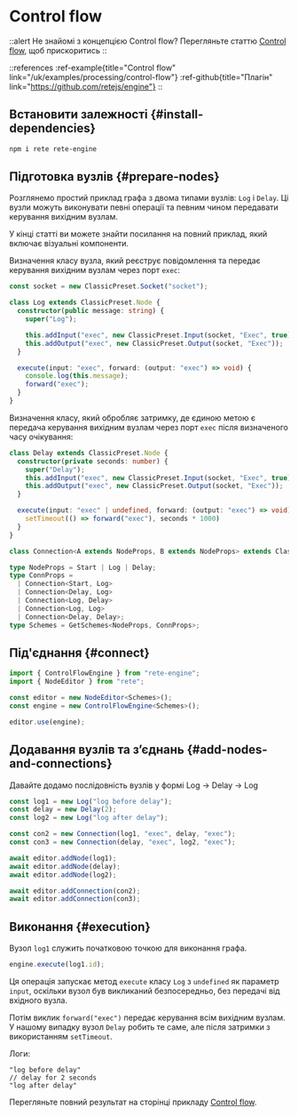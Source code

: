 # Control flow

::alert
Не знайомі з концепцією Control flow? Перегляньте статтю [Control flow](/uk/docs/concepts/engine#control-flow), щоб прискоритись
::

::references
:ref-example{title="Control flow" link="/uk/examples/processing/control-flow"}
:ref-github{title="Плагін" link="https://github.com/retejs/engine"}
::

## Встановити залежності {#install-dependencies}

```bash
npm i rete rete-engine
```

## Підготовка вузлів {#prepare-nodes}

Розглянемо простий приклад графа з двома типами вузлів: `Log` і `Delay`. Ці вузли можуть виконувати певні операції та певним чином передавати керування вихідним вузлам.

У кінці статті ви можете знайти посилання на повний приклад, який включає візуальні компоненти.

Визначення класу вузла, який реєструє повідомлення та передає керування вихідним вузлам через порт `exec`:

```ts
const socket = new ClassicPreset.Socket("socket");

class Log extends ClassicPreset.Node {
  constructor(public message: string) {
    super("Log");

    this.addInput("exec", new ClassicPreset.Input(socket, "Exec", true));
    this.addOutput("exec", new ClassicPreset.Output(socket, "Exec"));
  }

  execute(input: "exec", forward: (output: "exec") => void) {
    console.log(this.message);
    forward("exec");
  }
}
```

Визначення класу, який обробляє затримку, де єдиною метою є передача керування вихідним вузлам через порт `exec` після визначеного часу очікування:

```ts
class Delay extends ClassicPreset.Node {
  constructor(private seconds: number) {
    super("Delay");
    this.addInput("exec", new ClassicPreset.Input(socket, "Exec", true));
    this.addOutput("exec", new ClassicPreset.Output(socket, "Exec"));
  }

  execute(input: "exec" | undefined, forward: (output: "exec") => void) {
    setTimeout(() => forward("exec"), seconds * 1000)
  }
}

class Connection<A extends NodeProps, B extends NodeProps> extends ClassicPreset.Connection<A, B> {}

type NodeProps = Start | Log | Delay;
type ConnProps =
  | Connection<Start, Log>
  | Connection<Delay, Log>
  | Connection<Log, Delay>
  | Connection<Log, Log>
  | Connection<Delay, Delay>;
type Schemes = GetSchemes<NodeProps, ConnProps>;
```

## Під'єднання {#connect}

```ts
import { ControlFlowEngine } from "rete-engine";
import { NodeEditor } from "rete";

const editor = new NodeEditor<Schemes>();
const engine = new ControlFlowEngine<Schemes>();

editor.use(engine);
```

## Додавання вузлів та з’єднань {#add-nodes-and-connections}

Давайте додамо послідовність вузлів у формі Log -> Delay -> Log

```ts
const log1 = new Log("log before delay");
const delay = new Delay(2);
const log2 = new Log("log after delay");

const con2 = new Connection(log1, "exec", delay, "exec");
const con3 = new Connection(delay, "exec", log2, "exec");

await editor.addNode(log1);
await editor.addNode(delay);
await editor.addNode(log2);

await editor.addConnection(con2);
await editor.addConnection(con3);
```

## Виконання {#execution}

Вузол `log1` служить початковою точкою для виконання графа.

```ts
engine.execute(log1.id);
```

Ця операція запускає метод `execute` класу `Log` з `undefined` як параметр `input`, оскільки вузол був викликаний безпосередньо, без передачі від вхідного вузла.

Потім виклик `forward("exec")` передає керування всім вихідним вузлам. У нашому випадку вузол `Delay` робить те саме, але після затримки з використанням `setTimeout`.

Логи:
```log
"log before delay"
// delay for 2 seconds
"log after delay"
```

Перегляньте повний результат на сторінці прикладу [Control flow](/uk/examples/processing/control-flow).
